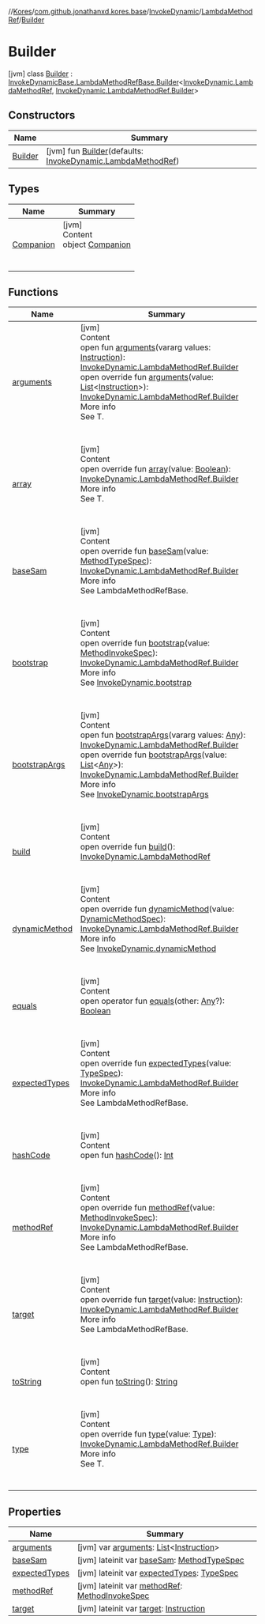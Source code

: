 //[Kores](../../../../index.md)/[com.github.jonathanxd.kores.base](../../../index.md)/[InvokeDynamic](../../index.md)/[LambdaMethodRef](../index.md)/[Builder](index.md)



# Builder  
 [jvm] class [Builder](index.md) : [InvokeDynamicBase.LambdaMethodRefBase.Builder](../../../-invoke-dynamic-base/-lambda-method-ref-base/-builder/index.md)<[InvokeDynamic.LambdaMethodRef](../index.md), [InvokeDynamic.LambdaMethodRef.Builder](index.md)>    


## Constructors  
  
|  Name|  Summary| 
|---|---|
| <a name="com.github.jonathanxd.kores.base/InvokeDynamic.LambdaMethodRef.Builder/Builder/#com.github.jonathanxd.kores.base.InvokeDynamic.LambdaMethodRef/PointingToDeclaration/"></a>[Builder](-builder.md)| <a name="com.github.jonathanxd.kores.base/InvokeDynamic.LambdaMethodRef.Builder/Builder/#com.github.jonathanxd.kores.base.InvokeDynamic.LambdaMethodRef/PointingToDeclaration/"></a> [jvm] fun [Builder](-builder.md)(defaults: [InvokeDynamic.LambdaMethodRef](../index.md))   <br>


## Types  
  
|  Name|  Summary| 
|---|---|
| <a name="com.github.jonathanxd.kores.base/InvokeDynamic.LambdaMethodRef.Builder.Companion///PointingToDeclaration/"></a>[Companion](-companion/index.md)| <a name="com.github.jonathanxd.kores.base/InvokeDynamic.LambdaMethodRef.Builder.Companion///PointingToDeclaration/"></a>[jvm]  <br>Content  <br>object [Companion](-companion/index.md)  <br><br><br>


## Functions  
  
|  Name|  Summary| 
|---|---|
| <a name="com.github.jonathanxd.kores.base/ArgumentsHolder.Builder/arguments/#kotlin.Array[com.github.jonathanxd.kores.Instruction]/PointingToDeclaration/"></a>[arguments](../../../-arguments-holder/-builder/arguments.md)| <a name="com.github.jonathanxd.kores.base/ArgumentsHolder.Builder/arguments/#kotlin.Array[com.github.jonathanxd.kores.Instruction]/PointingToDeclaration/"></a>[jvm]  <br>Content  <br>open fun [arguments](../../../-arguments-holder/-builder/arguments.md)(vararg values: [Instruction](../../../../com.github.jonathanxd.kores/-instruction/index.md)): [InvokeDynamic.LambdaMethodRef.Builder](index.md)  <br>open override fun [arguments](arguments.md)(value: [List](https://kotlinlang.org/api/latest/jvm/stdlib/kotlin.collections/-list/index.html)<[Instruction](../../../../com.github.jonathanxd.kores/-instruction/index.md)>): [InvokeDynamic.LambdaMethodRef.Builder](index.md)  <br>More info  <br>See T.  <br><br><br>
| <a name="com.github.jonathanxd.kores.base/InvokeDynamicBase.LambdaMethodRefBase.Builder/array/#kotlin.Boolean/PointingToDeclaration/"></a>[array](../../../-invoke-dynamic-base/-lambda-method-ref-base/-builder/array.md)| <a name="com.github.jonathanxd.kores.base/InvokeDynamicBase.LambdaMethodRefBase.Builder/array/#kotlin.Boolean/PointingToDeclaration/"></a>[jvm]  <br>Content  <br>open override fun [array](../../../-invoke-dynamic-base/-lambda-method-ref-base/-builder/array.md)(value: [Boolean](https://kotlinlang.org/api/latest/jvm/stdlib/kotlin/-boolean/index.html)): [InvokeDynamic.LambdaMethodRef.Builder](index.md)  <br>More info  <br>See T.  <br><br><br>
| <a name="com.github.jonathanxd.kores.base/InvokeDynamic.LambdaMethodRef.Builder/baseSam/#com.github.jonathanxd.kores.common.MethodTypeSpec/PointingToDeclaration/"></a>[baseSam](base-sam.md)| <a name="com.github.jonathanxd.kores.base/InvokeDynamic.LambdaMethodRef.Builder/baseSam/#com.github.jonathanxd.kores.common.MethodTypeSpec/PointingToDeclaration/"></a>[jvm]  <br>Content  <br>open override fun [baseSam](base-sam.md)(value: [MethodTypeSpec](../../../../com.github.jonathanxd.kores.common/-method-type-spec/index.md)): [InvokeDynamic.LambdaMethodRef.Builder](index.md)  <br>More info  <br>See LambdaMethodRefBase.  <br><br><br>
| <a name="com.github.jonathanxd.kores.base/InvokeDynamicBase.LambdaMethodRefBase.Builder/bootstrap/#com.github.jonathanxd.kores.common.MethodInvokeSpec/PointingToDeclaration/"></a>[bootstrap](../../../-invoke-dynamic-base/-lambda-method-ref-base/-builder/bootstrap.md)| <a name="com.github.jonathanxd.kores.base/InvokeDynamicBase.LambdaMethodRefBase.Builder/bootstrap/#com.github.jonathanxd.kores.common.MethodInvokeSpec/PointingToDeclaration/"></a>[jvm]  <br>Content  <br>open override fun [bootstrap](../../../-invoke-dynamic-base/-lambda-method-ref-base/-builder/bootstrap.md)(value: [MethodInvokeSpec](../../../../com.github.jonathanxd.kores.common/-method-invoke-spec/index.md)): [InvokeDynamic.LambdaMethodRef.Builder](index.md)  <br>More info  <br>See [InvokeDynamic.bootstrap](../../bootstrap.md)  <br><br><br>
| <a name="com.github.jonathanxd.kores.base/InvokeDynamicBase.Builder/bootstrapArgs/#kotlin.Array[kotlin.Any]/PointingToDeclaration/"></a>[bootstrapArgs](../../../-invoke-dynamic-base/-builder/bootstrap-args.md)| <a name="com.github.jonathanxd.kores.base/InvokeDynamicBase.Builder/bootstrapArgs/#kotlin.Array[kotlin.Any]/PointingToDeclaration/"></a>[jvm]  <br>Content  <br>open fun [bootstrapArgs](../../../-invoke-dynamic-base/-builder/bootstrap-args.md)(vararg values: [Any](https://kotlinlang.org/api/latest/jvm/stdlib/kotlin/-any/index.html)): [InvokeDynamic.LambdaMethodRef.Builder](index.md)  <br>open override fun [bootstrapArgs](../../../-invoke-dynamic-base/-lambda-method-ref-base/-builder/bootstrap-args.md)(value: [List](https://kotlinlang.org/api/latest/jvm/stdlib/kotlin.collections/-list/index.html)<[Any](https://kotlinlang.org/api/latest/jvm/stdlib/kotlin/-any/index.html)>): [InvokeDynamic.LambdaMethodRef.Builder](index.md)  <br>More info  <br>See [InvokeDynamic.bootstrapArgs](../../bootstrap-args.md)  <br><br><br>
| <a name="com.github.jonathanxd.kores.base/InvokeDynamic.LambdaMethodRef.Builder/build/#/PointingToDeclaration/"></a>[build](build.md)| <a name="com.github.jonathanxd.kores.base/InvokeDynamic.LambdaMethodRef.Builder/build/#/PointingToDeclaration/"></a>[jvm]  <br>Content  <br>open override fun [build](build.md)(): [InvokeDynamic.LambdaMethodRef](../index.md)  <br><br><br>
| <a name="com.github.jonathanxd.kores.base/InvokeDynamicBase.LambdaMethodRefBase.Builder/dynamicMethod/#com.github.jonathanxd.kores.common.DynamicMethodSpec/PointingToDeclaration/"></a>[dynamicMethod](../../../-invoke-dynamic-base/-lambda-method-ref-base/-builder/dynamic-method.md)| <a name="com.github.jonathanxd.kores.base/InvokeDynamicBase.LambdaMethodRefBase.Builder/dynamicMethod/#com.github.jonathanxd.kores.common.DynamicMethodSpec/PointingToDeclaration/"></a>[jvm]  <br>Content  <br>open override fun [dynamicMethod](../../../-invoke-dynamic-base/-lambda-method-ref-base/-builder/dynamic-method.md)(value: [DynamicMethodSpec](../../../../com.github.jonathanxd.kores.common/-dynamic-method-spec/index.md)): [InvokeDynamic.LambdaMethodRef.Builder](index.md)  <br>More info  <br>See [InvokeDynamic.dynamicMethod](../../dynamic-method.md)  <br><br><br>
| <a name="kotlin/Any/equals/#kotlin.Any?/PointingToDeclaration/"></a>[equals](../../../../com.github.jonathanxd.kores.util/-simple-resolver/index.md#%5Bkotlin%2FAny%2Fequals%2F%23kotlin.Any%3F%2FPointingToDeclaration%2F%5D%2FFunctions%2F-1211764316)| <a name="kotlin/Any/equals/#kotlin.Any?/PointingToDeclaration/"></a>[jvm]  <br>Content  <br>open operator fun [equals](../../../../com.github.jonathanxd.kores.util/-simple-resolver/index.md#%5Bkotlin%2FAny%2Fequals%2F%23kotlin.Any%3F%2FPointingToDeclaration%2F%5D%2FFunctions%2F-1211764316)(other: [Any](https://kotlinlang.org/api/latest/jvm/stdlib/kotlin/-any/index.html)?): [Boolean](https://kotlinlang.org/api/latest/jvm/stdlib/kotlin/-boolean/index.html)  <br><br><br>
| <a name="com.github.jonathanxd.kores.base/InvokeDynamic.LambdaMethodRef.Builder/expectedTypes/#com.github.jonathanxd.kores.base.TypeSpec/PointingToDeclaration/"></a>[expectedTypes](expected-types.md)| <a name="com.github.jonathanxd.kores.base/InvokeDynamic.LambdaMethodRef.Builder/expectedTypes/#com.github.jonathanxd.kores.base.TypeSpec/PointingToDeclaration/"></a>[jvm]  <br>Content  <br>open override fun [expectedTypes](expected-types.md)(value: [TypeSpec](../../../-type-spec/index.md)): [InvokeDynamic.LambdaMethodRef.Builder](index.md)  <br>More info  <br>See LambdaMethodRefBase.  <br><br><br>
| <a name="kotlin/Any/hashCode/#/PointingToDeclaration/"></a>[hashCode](../../../../com.github.jonathanxd.kores.util/-simple-resolver/index.md#%5Bkotlin%2FAny%2FhashCode%2F%23%2FPointingToDeclaration%2F%5D%2FFunctions%2F-1211764316)| <a name="kotlin/Any/hashCode/#/PointingToDeclaration/"></a>[jvm]  <br>Content  <br>open fun [hashCode](../../../../com.github.jonathanxd.kores.util/-simple-resolver/index.md#%5Bkotlin%2FAny%2FhashCode%2F%23%2FPointingToDeclaration%2F%5D%2FFunctions%2F-1211764316)(): [Int](https://kotlinlang.org/api/latest/jvm/stdlib/kotlin/-int/index.html)  <br><br><br>
| <a name="com.github.jonathanxd.kores.base/InvokeDynamic.LambdaMethodRef.Builder/methodRef/#com.github.jonathanxd.kores.common.MethodInvokeSpec/PointingToDeclaration/"></a>[methodRef](method-ref.md)| <a name="com.github.jonathanxd.kores.base/InvokeDynamic.LambdaMethodRef.Builder/methodRef/#com.github.jonathanxd.kores.common.MethodInvokeSpec/PointingToDeclaration/"></a>[jvm]  <br>Content  <br>open override fun [methodRef](method-ref.md)(value: [MethodInvokeSpec](../../../../com.github.jonathanxd.kores.common/-method-invoke-spec/index.md)): [InvokeDynamic.LambdaMethodRef.Builder](index.md)  <br>More info  <br>See LambdaMethodRefBase.  <br><br><br>
| <a name="com.github.jonathanxd.kores.base/InvokeDynamic.LambdaMethodRef.Builder/target/#com.github.jonathanxd.kores.Instruction/PointingToDeclaration/"></a>[target](target.md)| <a name="com.github.jonathanxd.kores.base/InvokeDynamic.LambdaMethodRef.Builder/target/#com.github.jonathanxd.kores.Instruction/PointingToDeclaration/"></a>[jvm]  <br>Content  <br>open override fun [target](target.md)(value: [Instruction](../../../../com.github.jonathanxd.kores/-instruction/index.md)): [InvokeDynamic.LambdaMethodRef.Builder](index.md)  <br>More info  <br>See LambdaMethodRefBase.  <br><br><br>
| <a name="kotlin/Any/toString/#/PointingToDeclaration/"></a>[toString](../../../../com.github.jonathanxd.kores.util/-simple-resolver/index.md#%5Bkotlin%2FAny%2FtoString%2F%23%2FPointingToDeclaration%2F%5D%2FFunctions%2F-1211764316)| <a name="kotlin/Any/toString/#/PointingToDeclaration/"></a>[jvm]  <br>Content  <br>open fun [toString](../../../../com.github.jonathanxd.kores.util/-simple-resolver/index.md#%5Bkotlin%2FAny%2FtoString%2F%23%2FPointingToDeclaration%2F%5D%2FFunctions%2F-1211764316)(): [String](https://kotlinlang.org/api/latest/jvm/stdlib/kotlin/-string/index.html)  <br><br><br>
| <a name="com.github.jonathanxd.kores.base/InvokeDynamicBase.LambdaMethodRefBase.Builder/type/#java.lang.reflect.Type/PointingToDeclaration/"></a>[type](../../../-invoke-dynamic-base/-lambda-method-ref-base/-builder/type.md)| <a name="com.github.jonathanxd.kores.base/InvokeDynamicBase.LambdaMethodRefBase.Builder/type/#java.lang.reflect.Type/PointingToDeclaration/"></a>[jvm]  <br>Content  <br>open override fun [type](../../../-invoke-dynamic-base/-lambda-method-ref-base/-builder/type.md)(value: [Type](https://docs.oracle.com/javase/8/docs/api/java/lang/reflect/Type.html)): [InvokeDynamic.LambdaMethodRef.Builder](index.md)  <br>More info  <br>See T.  <br><br><br>


## Properties  
  
|  Name|  Summary| 
|---|---|
| <a name="com.github.jonathanxd.kores.base/InvokeDynamic.LambdaMethodRef.Builder/arguments/#/PointingToDeclaration/"></a>[arguments](arguments.md)| <a name="com.github.jonathanxd.kores.base/InvokeDynamic.LambdaMethodRef.Builder/arguments/#/PointingToDeclaration/"></a> [jvm] var [arguments](arguments.md): [List](https://kotlinlang.org/api/latest/jvm/stdlib/kotlin.collections/-list/index.html)<[Instruction](../../../../com.github.jonathanxd.kores/-instruction/index.md)>   <br>
| <a name="com.github.jonathanxd.kores.base/InvokeDynamic.LambdaMethodRef.Builder/baseSam/#/PointingToDeclaration/"></a>[baseSam](base-sam.md)| <a name="com.github.jonathanxd.kores.base/InvokeDynamic.LambdaMethodRef.Builder/baseSam/#/PointingToDeclaration/"></a> [jvm] lateinit var [baseSam](base-sam.md): [MethodTypeSpec](../../../../com.github.jonathanxd.kores.common/-method-type-spec/index.md)   <br>
| <a name="com.github.jonathanxd.kores.base/InvokeDynamic.LambdaMethodRef.Builder/expectedTypes/#/PointingToDeclaration/"></a>[expectedTypes](expected-types.md)| <a name="com.github.jonathanxd.kores.base/InvokeDynamic.LambdaMethodRef.Builder/expectedTypes/#/PointingToDeclaration/"></a> [jvm] lateinit var [expectedTypes](expected-types.md): [TypeSpec](../../../-type-spec/index.md)   <br>
| <a name="com.github.jonathanxd.kores.base/InvokeDynamic.LambdaMethodRef.Builder/methodRef/#/PointingToDeclaration/"></a>[methodRef](method-ref.md)| <a name="com.github.jonathanxd.kores.base/InvokeDynamic.LambdaMethodRef.Builder/methodRef/#/PointingToDeclaration/"></a> [jvm] lateinit var [methodRef](method-ref.md): [MethodInvokeSpec](../../../../com.github.jonathanxd.kores.common/-method-invoke-spec/index.md)   <br>
| <a name="com.github.jonathanxd.kores.base/InvokeDynamic.LambdaMethodRef.Builder/target/#/PointingToDeclaration/"></a>[target](target.md)| <a name="com.github.jonathanxd.kores.base/InvokeDynamic.LambdaMethodRef.Builder/target/#/PointingToDeclaration/"></a> [jvm] lateinit var [target](target.md): [Instruction](../../../../com.github.jonathanxd.kores/-instruction/index.md)   <br>

